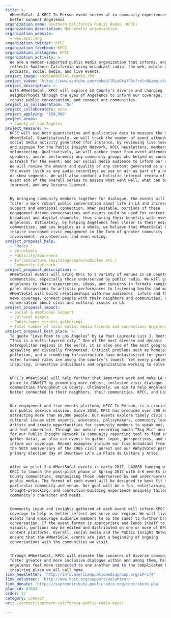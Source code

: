 ```yaml
---
title: >-
  #MeetSoCal: A KPCC In Person event series of in-community experiences to
  better connect Angelenos
organization_name: Southern California Public Radio (KPCC)
organization_description: Non-profit organization
organization_website:
  - www.kpcc.org
organization_twitter: KPCC
organization_facebook: KPCC
organization_instagram: KPCC
organization_activity: >-
  We are a member-supported public media organization that informs, engages, and
  reflects Southern California using broadcast radio, the web, mobile apps and
  podcasts, social media, and live events.
project_image: 4956546915741-team89.JPG
project_video: 'https://www.youtube.com/embed/lRjoDtwYF8s?rel=0&amp;showinfo=0'
project_description: >-
  With #MeetSoCal, KPCC will explore LA County’s diverse and changing
  neighborhoods through the eyes of Angelenos to inform our coverage, foster
  robust public conversation, and connect our communities.
project_is_collaboration: 'No'
project_collaborators: none
project_applying: '$50,000'
project_areas:
  - County of Los Angeles
project_measure: >-
  KPCC will use both quantitative and qualitative data to measure the success of
  #MeetSoCal. Quantitatively, we will track the number of event attendees,
  social media activity generated (for instance, by reviewing live tweet stats),
  and signups for the Public Insight Network, KPCC newsletters, membership, and
  volunteering. Qualitatively, we will gather input from event attendees,
  speakers, and/or performers; any community groups who helped us conduct
  outreach for the event; and our social media audience to inform our coverage.
  We will review the amount and quality of any content generated as a result of
  the event (such as any audio recordings we use on air as part of a news story
  or show segment). We will also conduct a holistic internal review of each
  event and of the overall series to assess what went well, what can be
  improved, and any lessons learned.


  By bringing community members together for dialogue, the events will help
  foster a more robust public conversation about life in LA and increased social
  support and emotional connection. When suitable, portions of these
  engagement-driven conversations and events could be used for content on KPCC’s
  broadcast and digital channels, thus sharing their benefits with even more
  Angelenos. Ultimately, by helping Angelenos feel closer to their neighbors,
  communities, and Los Angeles as a whole, we believe that #MeetSoCal can
  inspire increased civic engagement in the form of greater community
  involvement, volunteerism, and even voting.
project_proposal_help:
  - 'Money '
  - Volunteers
  - Publicity/awareness
  - Infrastructure (building/space/vehicles etc.)
  - Community outreach
project_proposal_description: >-
  #MeetSoCal events will bring KPCC to a variety of venues in LA County
  communities, especially those underserved by public radio. We will gather
  Angelenos to share experiences, ideas, and concerns in formats ranging from
  panel discussions to artistic performances to listening booths and more.
  #MeetSoCal will build relationships with new audiences, inform and feed our
  news coverage, connect people with their neighbors and communities, and foster
  conversation about civic and cultural issues in LA.
project_proposal_impact:
  - Social & emotional support
  - Cultural events
  - Public/open streets gatherings
  - Total number of local social media friends and connections Angelenos have
project_proposal_best_place: >-
  To quote “Love Poem to Los Angeles” by LA Poet Laureate Luis J. Rodriquez,
  “This is a multi-layered city.” One of the most diverse and dynamic
  metropolitan regions in the world, it is also one of the most geographically
  sprawling and civically fragmented. Critical problems such as homelessness,
  pollution, and a crumbling infrastructure have metastasized for years, and
  voter turnout rates are among the country’s lowest. Yet every problem has
  inspiring, innovative individuals and organizations working to solve it.


  KPCC’s #MeetSoCal will help further that important work and make LA the best
  place to CONNECT by promoting more robust, inclusive civic dialogue in
  communities throughout LA County. Ultimately, we aim to help Angelenos feel
  better connected to their neighbors, their communities, KPCC, and Los Angeles.


  Our engagement and live events platform, KPCC In Person, is a crucial part of
  our public service mission. Since 2010, KPCC has produced over 500 events
  attracting more than 60,000 people. Our events explore timely civic and
  cultural issues with experts, advocates, policymakers, community leaders, and
  artists and create opportunities for community members to speak out, interact,
  and feel connected. Through our mobile recording booth “Big Mic” and signups
  for our Public Insight Network (a community reporting tool to find sources and
  gather data), we also use events to gather input, perspectives, and voices to
  inform our coverage. Recent examples include our live broadcast from Watts on
  the 50th anniversary of the 1965 civil unrest and our #WhyIVoted party on
  primary election day at Downtown LA’s La Plaza de Cultura y Artes.


  After we pilot 2-4 #MeetSoCal events in early 2017, LA2050 funding will enable
  KPCC to launch the post-pilot phase in Spring 2017 with 4-6 events in LA
  County communities, emphasizing those underserved by and underrepresented in
  public media. The format of each event will be designed to best fit the
  particular community and venue. Our goal will be a fun, entertaining,
  thought-provoking, and connection-building experience uniquely tailored to the
  community’s character and needs.


  Community input and insights gathered at each event will inform KPCC’s
  coverage to help us better reflect and serve our region. We will live tweet
  events (and encourage audience members to do the same) to further broaden the
  conversation. If the event format is appropriate and lends itself to audio or
  visuals, portions may be edited and distributed on one or more of KPCC’s
  content platforms. Overall, social media and the Public Insight Network will
  ensure that the #MeetSoCal events are just a beginning of ongoing
  conversations with the communities we visit.


  Through #MeetSoCal, KPCC will elevate the concerns of diverse communities and
  foster greater and more inclusive dialogue within and among them, helping
  Angelenos feel more connected to one another and to the complicated but
  inspiring place we all call home.
link_newsletter: 'http://info.americanpublicmediagroup.org/LP=174'
link_volunteer: 'http://www.kpcc.org/support/volunteer/'
link_donate: 'https://scprcontribute.publicradio.org/contribute.php'
plan_id: 83843
order: 17
category: connect
uri: /connect/southern-california-public-radio-kpcc/

---
```

